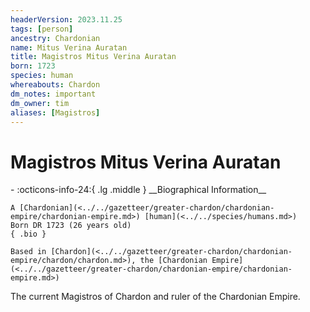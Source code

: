 ```yaml
---
headerVersion: 2023.11.25
tags: [person]
ancestry: Chardonian
name: Mitus Verina Auratan
title: Magistros Mitus Verina Auratan
born: 1723
species: human
whereabouts: Chardon
dm_notes: important
dm_owner: tim
aliases: [Magistros]
---
```

# Magistros Mitus Verina Auratan
<div class="grid cards ext-narrow-margin ext-one-column" markdown>
- :octicons-info-24:{ .lg .middle } __Biographical Information__

    A [Chardonian](<../../gazetteer/greater-chardon/chardonian-empire/chardonian-empire.md>) [human](<../../species/humans.md>)  
    Born DR 1723 (26 years old)  
    { .bio }

    Based in [Chardon](<../../gazetteer/greater-chardon/chardonian-empire/chardon/chardon.md>), the [Chardonian Empire](<../../gazetteer/greater-chardon/chardonian-empire/chardonian-empire.md>)
</div>


The current Magistros of Chardon and ruler of the Chardonian Empire. 

